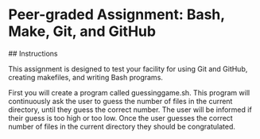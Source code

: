 # Peer-graded Assignment: Bash, Make, Git, and GitHub

## Instructions

This assignment is designed to test your facility for using Git and GitHub, creating makefiles, and writing Bash programs.

First you will create a program called guessinggame.sh. This program will continuously ask the user to guess the number of files in the current directory, until they guess the correct number. The user will be informed if their guess is too high or too low. Once the user guesses the correct number of files in the current directory they should be congratulated.
